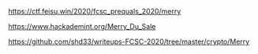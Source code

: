 https://ctf.feisu.win/2020/fcsc_prequals_2020/merry

https://www.hackademint.org/Merry_Du_Sale

https://github.com/shd33/writeups-FCSC-2020/tree/master/crypto/Merry

